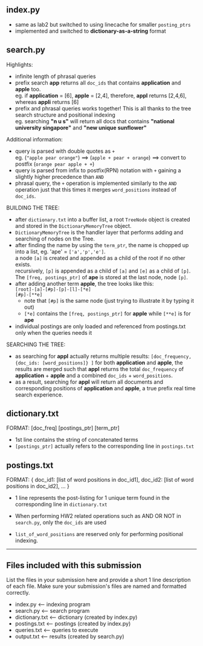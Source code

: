index.py
--------
- same as lab2 but switched to using linecache for smaller `posting_ptrs`
- implemented and switched to __dictionary-as-a-string__ format

search.py
--------
Highlights:

- infinite length of phrasal queries
- prefix search __app__ returns all `doc_ids` that contains __application__ and __apple__ too.  
eg. if __application__ = [6], __apple__ = [2,4], therefore, __appl__ returns [2,4,6], whereas __appli__ returns [6]
- prefix and phrasal queries works together! This is all thanks to the tree search structure and positional indexing  
eg. searching __"n u s"__ will return all docs that contains __"national university singapore"__ and __"new unique sunflower"__

Additional information:

- query is parsed with double quotes as `+`  
eg. (`"apple pear orange"`) ==> (`apple + pear + orange`) ==> convert to postfix (`orange pear apple + +`)
- query is parsed from infix to postfix(RPN) notation with `+` gaining a slightly higher precedence than `AND`
- phrasal query, the `+` operation is implemented similarly to the `AND` operation just that this times it merges `word_positions` instead of `doc_ids`.

BUILDING THE TREE:

- after `dictionary.txt` into a buffer list, a root `TreeNode` object is created and stored in the `DictionaryMemoryTree` object.
- `DictionaryMemoryTree` is the handler layer that performs adding and searching of nodes on the Tree.
- after finding the name by using the `term_ptr`, the name is chopped up into a list, eg. 'ape' = `['a','p','e']`.  
a node `[a]` is created and appended as a child of the root if no other  exists.  
recursively, `[p]` is appended as a child of `[a]` and `[e]` as a child of `[p]`.  
The `[freq, postings_ptr]` of __ape__ is stored at the last node, node `[p]`.
- after adding another term __apple__, the tree looks like this:  
	`[root]-[a]-[#p]-[p]-[l]-[*e]`  
	`[#p]-[**e]`	
	- note that `[#p]` is the same node (just trying to illustrate it by typing it out)
	- `[*e]` contains the `[freq, postings_ptr]` for __apple__ while `[**e]` is for __ape__
- individual postings are only loaded and referenced from postings.txt only when the queries needs it


SEARCHING THE TREE:

- as searching for __appl__ actually returns multiple results:  `[doc_frequency, {doc_ids: [word_positions]} ]` for both __application__ and __apple__, the results are merged such that __appl__ returns the total `doc_frequency` of __application__ + __apple__ and a combined `doc_ids` + `word_positions`.
- as a result, searching for __appl__ will return all documents and corresponding positions of __application__ and __apple__, a true prefix real time search experience.

dictionary.txt
-------------
FORMAT:
	[doc_freq] [postings_ptr] [term_ptr]
- 1st line contains the string of concatenated terms
- `[postings_ptr]` actually refers to the corresponding line in `postings.txt`

postings.txt
------------
FORMAT:
	{ doc_id1: [list of word positions in doc_id1], doc_id2: [list of word positions in doc_id2], ... }

- 1 line represents the post-listing for 1 unique term found in the corresponding line in `dictionary.txt`

- When performing HW2 related operations such as AND OR NOT in `search.py`, only the `doc_ids` are used
- `list_of_word_positions` are reserved only for performing positional indexing.

---

Files included with this submission
---

List the files in your submission here and provide a short 1 line
description of each file.  Make sure your submission's files are named
and formatted correctly.

- index.py <-- indexing program
- search.py <-- search program
- dictionary.txt <-- dictionary (created by index.py)
- postings.txt <-- postings (created by index.py)
- queries.txt <-- queries to execute
- output.txt <-- results (created by search.py)